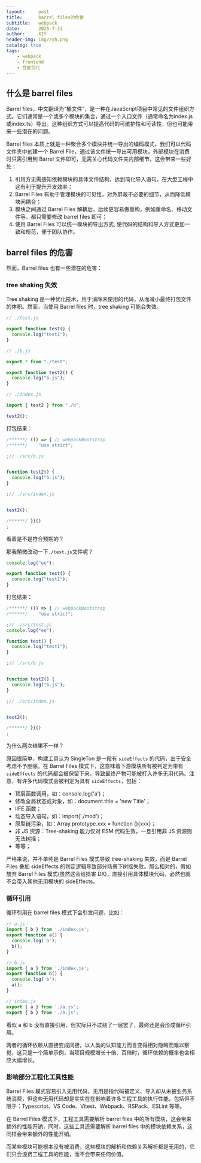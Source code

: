 ```yaml
---
layout:     post
title:      barrel files的危害
subtitle:   webpack
date:       2025-7-31
author:     XIY
header-img: img/zyh.png
catalog: true
tags:
    - webpack
    - frontend
    - 性能优化
---
```


## 什么是 barrel files

Barrel files，中文翻译为“桶文件”，是一种在JavaScript项目中常见的文件组织方式。它们通常是一个或多个模块的集合，通过一个入口文件（通常命名为index.js或index.ts）导出。这种组织方式可以提高代码的可维护性和可读性，但也可能带来一些潜在的问题。

Barrel files 本质上就是一种聚合多个模块并统一导出的编码模式，我们可以代码文件夹中创建一个 Barrel File，通过该文件统一导出可用模块，外部模块在消费时只需引用到 Barrel 文件即可，无需关心代码文件夹内部细节，这会带来一些好处：

1. 引用方无需感知依赖模块的具体文件结构，达到简化导入语句，在大型工程中这有利于提升开发效率；
2. Barrel Files 有助于管理模块的可见性，对外屏蔽不必要的细节，从而降低模块间耦合；
3. 模块之间通过 Barrel Files 解耦后，后续更容易做重构，例如重命名、移动文件等，都只需要修改 barrel files 即可；
4. 使用 Barrel Files 可以统一模块的导出方式, 使代码的结构和导入方式更加一致和规范，便于团队协作。

## barrel files 的危害
然而，Barrel files 也有一些潜在的危害：

### tree shaking 失效

Tree shaking 是一种优化技术，用于消除未使用的代码，从而减小最终打包文件的体积。然而，当使用 Barrel files 时，tree shaking 可能会失效。
```js
// ./test.js

export function test() {
  console.log("test1");
}

// ./b.js

export * from "./test";

export function test2() {
  console.log("b.js");
}

// ./index.js

import { test2 } from "./b";

test2();

```
打包结果：

```js
/******/ (() => { // webpackBootstrap
/******/ 	"use strict";

;// ./src/b.js


function test2() {
  console.log("b.js");
}

;// ./src/index.js


test2();

/******/ })()
;
```
看着是不是符合预期的？

那我稍微改动一下`./test.js`文件呢？

```js
console.log("ee");

export function test() {
  console.log("test1");
}
```
打包结果：
```js
/******/ (() => { // webpackBootstrap
/******/ 	"use strict";

;// ./src/test.js
console.log("ee");

function test() {
  console.log("test1");
}

;// ./src/b.js


function test2() {
  console.log("b.js");
}

;// ./src/index.js


test2();

/******/ })()
;
```

为什么两次结果不一样？

原因很简单，构建工具认为 SingleTon 是一段有 `sideEffects` 的代码，出于安全考虑不予删除。在 Barrel Files 模式下，这意味着下游模块所有被判定为带有 `sideEffects` 的代码都会被保留下来，导致最终产物可能被打入许多无用代码。注意，有许多代码模式会被判定为具有 `sideEffects`，包括：

- 顶层函数调用，如：console.log('a')；
- 修改全局状态或对象，如：document.title = 'new Title'；
- IIFE 函数；
- 动态导入语句，如：import('./mod')；
- 原型链污染，如：Array.prototype.xxx = function (){xxx}；
- 非 JS 资源：Tree-shaking 能力仅对 ESM 代码生效，一旦引用非 JS 资源则无法树摇；
- 等等；

严格来说，并不单纯是 Barrel Files 模式导致 tree-shaking 失效，而是 Barrel Files 叠加 sideEffects 的判定逻辑导致部分场景下树摇失败。那么相对的，假如放弃 Barrel Files 模式(虽然这会给损害 DX)，直接引用具体模块代码，必然也就不会带入其他无用模块的 sideEffects。

### 循环引用

循环引用在 barrel files 模式下会引发问题，比如：

```js
// a.js
import { b } from './index.js';
export function a() {
  console.log('a');
  b();
}

// b.js
import { a } from './index.js';
export function b() {
  console.log('b');
  a();
}

// index.js
export { a } from './a.js';
export { b } from './b.js';
```
看似 a 和 b 没有直接引用，但实际只不过绕了一层罢了，最终还是会形成循环引用。

两者的循环依赖从直接变成间接，以人类的认知能力而言变得相对隐晦而难以察觉，这只是一个简单示例，当项目规模增长十倍、百倍时，循环依赖的概率也会相应大幅增长。

### 影响部分工程化工具性能

Barrel Files 模式容易引入无用代码，无用是指代码被定义、导入却从未被业务系统消费，但这些无用代码却是实实在在影响着许多工程工具的执行性能，包括但不限于：Typescript、VS Code、Vitest、Webpack、RSPack、ESLint 等等。

在 Barrel Files 模式下，工程工具需要解析 barrel files 中的所有模块，这会带来额外的性能开销，同时，这些工具还需要解析 barrel files 中的模块依赖关系，这同样会带来额外的性能开销。

而某些模块可能根本没有被消费，这些模块的解析和依赖关系解析都是无用的，它们只会浪费工程工具的性能，而不会带来任何价值。